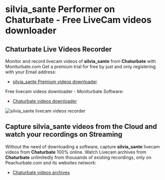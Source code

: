 # silvia_sante Performer on Chaturbate - Free LiveCam videos downloader

## Chaturbate Live Videos Recorder

Monitor and record livecam videos of **silvia_sante** from **Chaturbate** with Moniturbate.com
Get a premium trial for free by just and only registering with your Email address:
* [silvia_sante Premium videos downloader](https://moniturbate.com/request-demo-licence-key.html)

Free livecam videos downloader - Moniturbate Software:
* [Chaturbate videos downloader](https://moniturbate.com/moniturbate-download-software.html)

![silvia_sante livecam videos recorder](https://peachurnet.com/templates/moniturbate-software.png)


## Capture silvia_sante videos from the Cloud and watch your recordings on Streaming

Without the need of downloading a software, capture **silvia_sante** livecam videos from **Chaturbate** 100% online.
Watch Livecam archives from **Chaturbate** unlimitedly from thousands of existing recordings, only on Peachurbate.com and its websites network:
* [Chaturbate videos archives](https://peachurnet.com/)